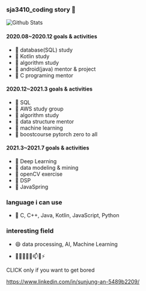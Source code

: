 ### sja3410_coding story 👋
![Github Stats](https://github-readme-stats.vercel.app/api?username=sunjungAn&show_icons=true)


#### 2020.08~2020.12 goals & activities
 - 🌱 database(SQL) study
 - 🌱 Kotlin study 
 - 🌱 algorithm study 
 - 🌱 android(java) mentor & project
 - 🌱 C programing mentor
 
#### 2020.12~2021.3 goals & activities
 - 🌱 SQL
 - 🌱 AWS study group
 - 🌱 algorithm study 
 - 🌱 data structure mentor
 - 🌱 machine learning
 - 🌱 boostcourse pytorch zero to all

#### 2021.3~2021.7 goals & activities
 - 🌱 Deep Learning
 - 🌱 data modeling & mining
 - 🌱 openCV exercise
 - 🌱 DSP
 - 🌱 JavaSpring

 
### language i can use
 - 💬  C, C++, Java, Kotlin, JavaScript, Python

### interesting field
 - 😄 data processing, AI, Machine Learning
 
- 🔭🌱👯🤔💬📫😄⚡ 


CLICK only if you want to get bored

https://www.linkedin.com/in/sunjung-an-5489b2209/
